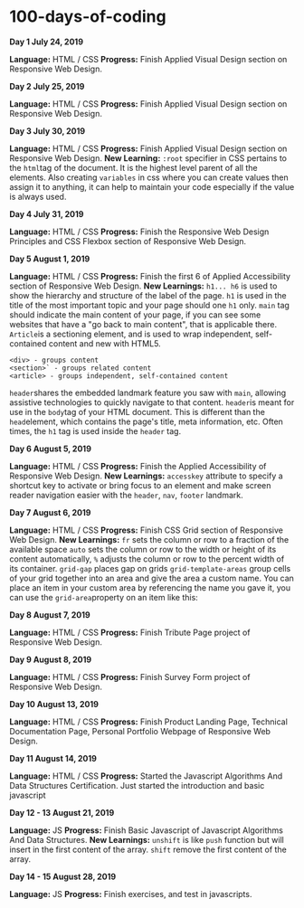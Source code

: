 
# 100-days-of-coding

**Day 1 July 24, 2019**

**Language:** HTML / CSS
**Progress:** Finish Applied Visual Design section on Responsive Web Design. 

**Day 2 July 25, 2019**

**Language:** HTML / CSS
**Progress:** Finish Applied Visual Design section on Responsive Web Design. 

**Day 3 July 30, 2019**

**Language:** HTML / CSS
**Progress:** Finish Applied Visual Design section on Responsive Web Design. 
**New Learning:** `:root` specifier in CSS pertains to the `html`tag of the document. It is the highest level parent of all the elements. Also creating `variables` in css where you can create values then assign it to anything, it can help to maintain your code especially if the value is always used.

**Day 4 July 31, 2019**

**Language:** HTML / CSS
**Progress:** Finish the Responsive Web Design Principles and CSS Flexbox section of Responsive Web Design. 

**Day 5 August 1, 2019**

**Language:** HTML / CSS
**Progress:** Finish the first 6 of Applied Accessibility section of Responsive Web Design. 
**New Learnings:** `h1... h6` is used to show the hierarchy and structure of the label of the page. `h1` is used in the title of the most important topic and your page should one `h1` only.   `main` tag should indicate the main content of your page, if you can see some websites that have a "go back to main content",  that is applicable there. `Article`is a sectioning element, and is used to wrap independent, self-contained content and new with HTML5.
```
<div> - groups content  
<section>` - groups related content  
<article> - groups independent, self-contained content
```
`header`shares the embedded landmark feature you saw with  `main`, allowing assistive technologies to quickly navigate to that content.
`header`is meant for use in the  `body`tag of your HTML document. This is different than the  `head`element, which contains the page's title, meta information, etc. Often times, the `h1` tag is used inside the `header` tag.

**Day 6 August 5, 2019**

**Language:** HTML / CSS
**Progress:** Finish the Applied Accessibility of Responsive Web Design. 
**New Learnings:** `accesskey` attribute to specify a shortcut key to activate or bring focus to an element and make screen reader navigation easier with the `header`, `nav`, `footer` landmark.

**Day 7 August 6, 2019**

**Language:** HTML / CSS
**Progress:** Finish CSS Grid section of Responsive Web Design. 
**New Learnings:** 
`fr` sets the column or row to a fraction of the available space
`auto` sets the column or row to the width or height of its content automatically,
`%` adjusts the column or row to the percent width of its container.
`grid-gap` places gap on grids
`grid-template-areas` group cells of your grid together into an area and give the area a custom name. You can place an item in your custom area by referencing the name you gave it, you can use the `grid-area`property on an item like this:

**Day 8 August 7, 2019**

**Language:** HTML / CSS
**Progress:** Finish Tribute Page project of Responsive Web Design.

**Day 9 August 8, 2019**

**Language:** HTML / CSS
**Progress:** Finish Survey Form project of Responsive Web Design.

**Day 10 August 13, 2019**

**Language:** HTML / CSS
**Progress:** Finish Product Landing Page, Technical Documentation Page, Personal Portfolio Webpage of Responsive Web Design.

**Day 11 August 14, 2019**

**Language:** HTML / CSS
**Progress:** Started the Javascript Algorithms And Data Structures Certification. Just started the introduction and basic javascript

**Day 12 - 13 August 21, 2019**

**Language:** JS
**Progress:** Finish Basic Javascript of Javascript Algorithms And Data Structures.
**New Learnings:** `unshift` is like `push` function but will insert in the first content of the array. `shift` remove the first content of the array.

**Day 14 - 15 August 28, 2019**

**Language:** JS
**Progress:** Finish exercises, and test in javascripts.
